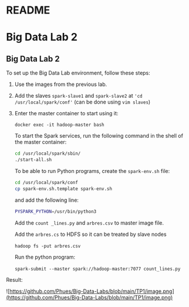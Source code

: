 # README

# Big Data Lab 2

## Big Data Lab 2

To set up the Big Data Lab environment, follow these steps:

1. Use the images from the previous lab.
2. Add the slaves `spark-slave1` and
`spark-slave2` at `'cd /usr/local/spark/conf'`
(can be done using `vim slaves`)
3. Enter the master container to start using it:
    
    ```
    docker exec -it hadoop-master bash
    
    ```
    
    To start the Spark services, run the following command in the shell
    of the master container:
    
    ```bash
    cd /usr/local/spark/sbin/
    ./start-all.sh
    ```
    
    To be able to run Python programs, create the `spark-env.sh` file:
    
    ```bash
    cd /usr/local/spark/conf
    cp spark-env.sh.template spark-env.sh
    
    ```
    
    and add the following line:
    
    ```bash
    PYSPARK_PYTHON=/usr/bin/python3
    
    ```
    
    Add the `count _lines.py` and `arbres.csv` to master image file.
    
    Add the `arbres.cs` to HDFS so it can be treated by slave nodes
    
    `hadoop fs -put arbres.csv`
    
    Run the python program:
    
    `spark-submit --master spark://hadoop-master:7077 count_lines.py`
    

Result:

![https://github.com/Phues/Big-Data-Labs/blob/main/TP1/image.png](https://github.com/Phues/Big-Data-Labs/blob/main/TP1/image.png)